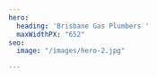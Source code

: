 ```yaml
---
hero:
  heading: 'Brisbane Gas Plumbers '
  maxWidthPX: "652"
seo:
  image: "/images/hero-2.jpg"

---
```


